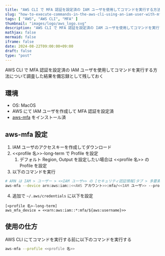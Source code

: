 ```yaml
---
title: "AWS CLI で MFA 認証を設定済の IAM ユーザを使用してコマンドを実行する方法"
slug: "how-to-execute-commands-in-the-aws-cli-using-an-iam-user-with-mfa-authentication-already-set-up"
tags: [ "AWS", "AWS CLI", "MFA" ]
thumbnail: "images/logo/aws_logo.svg"
description: "AWS CLI で MFA 認証を設定済の IAM ユーザを使用してコマンドを実行する方法について調査した結果を備忘録として残しておく"
mathjax: false
mermaid: false
iframe: false
date: 2024-08-22T09:00:00+09:00
draft: false
type: "post"
---
```


AWS CLI で MFA 認証を設定済の IAM ユーザを使用してコマンドを実行する方法について調査した結果を備忘録として残しておく

## 環境

* OS: MacOS
* AWS にて IAM ユーザを作成して MFA 認証を設定済
* [aws-mfa](https://github.com/broamski/aws-mfa) をインストール済

## aws-mfa 設定

1. IAM ユーザのアクセスキーを作成してダウンロード
2. <<profile 名>>-long-term で Profile を設定
   1. デフォルト Region, Output を設定したい場合は <<profile 名>> の Profile を設定
3. 以下のコマンドを実行

```sh
# ARN は IAM > ユーザー > <<IAM ユーザ>> の [セキュリティ認証情報]タブ > 多要素認証 (MFA) の識別子のため注意  
aws-mfa --device arn:aws:iam::<<AWS アカウント>>:mfa/<<IAM ユーザ>> --profile <<profile 名>>
```

4. 追加で `~/.aws/credentials` に以下を設定

```sh:~/.aws/credentials
[<profile 名>-long-term]
aws_mfa_device = <<arn:aws:iam::*:mfa/${aws:username}>>
```

## 使用の仕方

AWS CLI にてコマンドを実行する前に以下のコマンドを実行する

```sh
aws-mfa --profile <<profile 名>>
```
